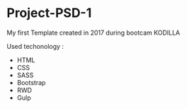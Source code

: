 # Project-PSD-1

My first Template created in 2017 during bootcam KODILLA

Used techonology :
- HTML
- CSS
- SASS
- Bootstrap
- RWD
- Gulp
